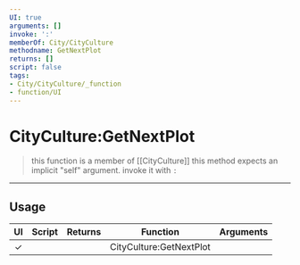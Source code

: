 ```yaml
---
UI: true
arguments: []
invoke: ':'
memberOf: City/CityCulture
methodname: GetNextPlot
returns: []
script: false
tags:
- City/CityCulture/_function
- function/UI
---
```

# CityCulture:GetNextPlot
> this function is a member of [[CityCulture]]
> this method expects an implicit "self" argument. invoke it with `:`
-----
## Usage
|  UI | Script | Returns | Function | Arguments |
|:---:|:------:|-------:|:--------:|:---------|
|✓| ||CityCulture:GetNextPlot||
